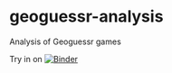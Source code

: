 # geoguessr-analysis

Analysis of Geoguessr games

Try in on [![Binder](https://mybinder.org/badge_logo.svg)](https://mybinder.org/v2/gh/fabiencelier/geoguessr-analysis/HEAD?filepath=explore.ipynb)

